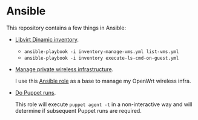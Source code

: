 # Ansible

This repository contains a few things in Ansible:  

- [Libvirt Dinamic inventory](libvirt).

    - `ansible-playbook -i inventory-manage-vms.yml list-vms.yml`
    - `ansible-playbook -i inventory execute-ls-cmd-on-guest.yml`

- [Manage private wireless infrastructure](openwrt).

    I use this [Ansible role](https://github.com/gekmihesg/ansible-openwrt) as a base
    to manage my OpenWrt wireless infra.

- [Do Puppet runs](puppet).

    This role will execute `puppet agent -t` in a non-interactive way
    and will determine if subsequent Puppet runs are required.
